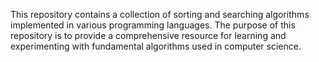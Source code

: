 This repository contains a collection of sorting and searching algorithms implemented in various programming languages. The purpose of this repository is to provide a comprehensive resource for learning and experimenting with fundamental algorithms used in computer science.